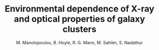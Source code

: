 ---
number: "43"
title: "Environmental dependence of X-ray and optical properties of galaxy clusters"
arxiv_link: "https://arxiv.org/abs/2010.12671"
arxiv_id: "2010.12671"
author: "M. Manolopoulou, B. Hoyle, R. G. Mann, M. Sahl&eacute;n, S. Nadathur"
reviewed: True
journal: "MNRAS, 500, 1953 (2021)"
doi: "10.1093/mnras/staa3341"
---